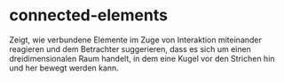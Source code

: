 # connected-elements
Zeigt, wie verbundene Elemente im Zuge von Interaktion miteinander reagieren und dem Betrachter suggerieren, dass es sich um einen dreidimensionalen Raum handelt, in dem eine Kugel vor den Strichen hin und her bewegt werden kann.
